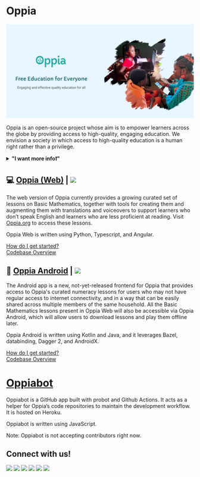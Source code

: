 # Oppia

![Oppia Banner](/profile/README_header_1200x600%20px.png)

Oppia is an open-source project whose aim is to empower learners across the globe by providing access to high-quality, engaging education. We envision a society in which access to high-quality education is a human right rather than a privilege.

<details> 
	<summary><b>"I want more info❗"</b></summary>
	<br>
    <ul>
        <li><a href="https://www.oppia.org/about-foundation">Our Vision</a></li>
        <li><a href="https://www.oppia.org/about">About our platform</a></li>
    </ul>
</details>

## :computer: [Oppia (Web)](https://github.com/oppia/oppia) | [<img height="30" src="https://img.shields.io/badge/Have%20a%20question%3F%20Ask%20the%20team%21-100000?style=for-the-badge&logo=github&logoColor=white" />][GitHub_Discussion_Web]

The web version of Oppia currently provides a growing curated set of lessons on Basic Mathematics, together with tools for creating them and augmenting them with translations and voiceovers to support learners who don’t speak English and learners who are less proficient at reading. Visit [Oppia.org](https://www.oppia.org/learn/math) to access these lessons.

Oppia Web is written using Python, Typescript, and Angular.

[How do I get started?](https://github.com/oppia/oppia/wiki/Contributing-code-to-Oppia)  
[Codebase Overview](https://github.com/oppia/oppia/wiki/Overview-of-the-Oppia-codebase)

[GitHub_Discussion_Web]: https://github.com/oppia/oppia/discussions

## 📱 [Oppia Android](https://github.com/oppia/oppia-android) | [<img height="30" src="https://img.shields.io/badge/Have%20a%20question%3F%20Ask%20the%20team%21-100000?style=for-the-badge&logo=github&logoColor=white" />][GitHub_Discussion_Android]

The Android app is a new, not-yet-released frontend for Oppia that provides access to Oppia's curated numeracy lessons for users who may not have regular access to internet connectivity, and in a way that can be easily shared across multiple members of the same household. All the Basic Mathematics lessons present in Oppia Web will also be accessible via Oppia Android, which will allow users to download lessons and play them offline later.

Oppia Android is written using Kotlin and Java, and it leverages Bazel, databinding, Dagger 2, and AndroidX.

[How do I get started?](https://github.com/oppia/oppia-android/wiki#installation)  
[Codebase Overview](https://github.com/oppia/oppia-android/wiki/Overview-of-the-Oppia-Android-codebase-and-architecture)

[GitHub_Discussion_Android]: https://github.com/oppia/oppia-android/discussions

# [Oppiabot](https://github.com/oppia/oppiabot)

Oppiabot is a GitHub app built with probot and Github Actions. It acts as a helper for Oppia’s code repositories to maintain the development workflow. It is hosted on Heroku.

Oppiabot is written using JavaScript.

Note: Oppiabot is not accepting contributors right now.

## Connect with us!

[<img height="30" src="https://img.shields.io/badge/twitter-1DA1F2.svg?&style=for-the-badge&logo=twitter&logoColor=white" />][twitter] [<img height="30" src="https://img.shields.io/badge/linkedin-0077B5.svg?&style=for-the-badge&logo=linkedin&logoColor=white" />][LinkedIn] [<img height="30" src = "https://img.shields.io/badge/facebook-1877F2.svg?&style=for-the-badge&logo=facebook&logoColor=white">][Facebook] [<img height="30" src = "https://img.shields.io/badge/medium-12100E.svg?&style=for-the-badge&logo=medium&logoColor=white">][medium] [<img height="30" src = "https://img.shields.io/badge/oppia.org%20youtube-FF0000.svg?&style=for-the-badge&logo=youtube&logoColor=white">][oppia-org-youtube] [<img height="30" src = "https://img.shields.io/badge/oppia%20dev%20youtube-FF0000.svg?&style=for-the-badge&logo=youtube&logoColor=white">][dev-youtube]

[twitter]: https://twitter.com/oppiaorg
[linkedIn]: https://www.linkedin.com/company/oppia-org/
[medium]: https://medium.com/@oppia.org
[facebook]: https://www.facebook.com/oppiaorg/
[oppia-org-youtube]: https://www.youtube.com/channel/UC5c1G7BNDCfv1rczcBp9FPw
[dev-youtube]: https://www.youtube.com/channel/UCsrAX-oeqm0-NIQzQrdiUkQ

